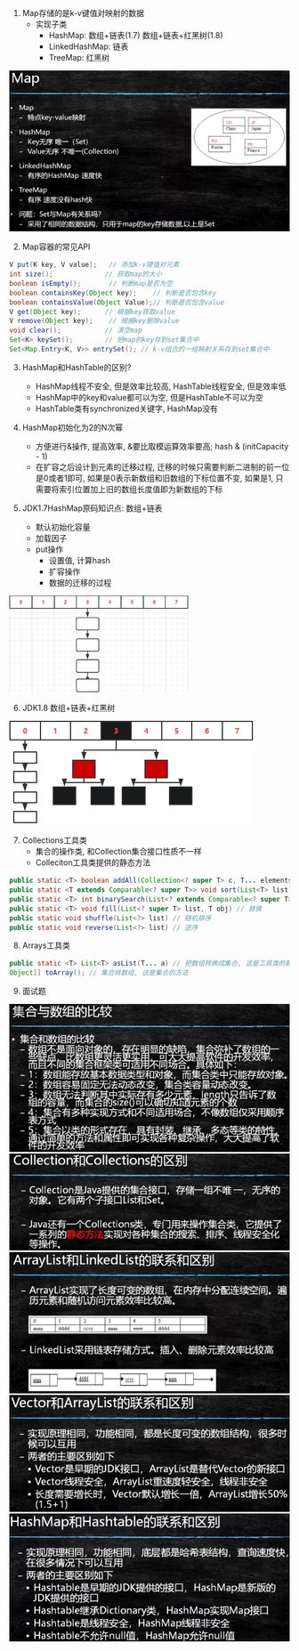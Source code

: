 1. Map存储的是k-v键值对映射的数据
   - 实现子类
     - HashMap: 数组+链表(1.7)    数组+链表+红黑树(1.8)
     - LinkedHashMap: 链表
     - TreeMap: 红黑树

 <img src="images/Map.png" alt="image-20201227121111741" style="zoom: 80%;" />

2. Map容器的常见API

```java
V put(K key, V value);	 // 添加k-v键值对元素
int size();			    // 获取map的大小
boolean isEmpty();       // 判断map是否为空
boolean containsKey(Object key);	// 判断是否包含key
boolean containsValue(Object Value);// 判断是否包含value
V get(Object key);		// 根据key获取value
V remove(Object key);    // 根据key删除value
void clear();			// 清空map
Set<K> keySet();		// 把map的key存到set集合中
Set<Map.Entry<K, V>> entrySet(); // k-v组合的一组映射关系存到set集合中
```

3. HashMap和HashTable的区别?
   - HashMap线程不安全, 但是效率比较高, HashTable线程安全, 但是效率低
   - HashMap中的key和value都可以为空, 但是HashTable不可以为空
   - HashTable类有synchronized关键字, HashMap没有

4. HashMap初始化为2的N次幂
   -  方便进行&操作, 提高效率, &要比取模运算效率要高; hash & (initCapacity - 1)
   - 在扩容之后设计到元素的迁移过程, 迁移的时候只需要判断二进制的前一位是0或者1即可, 如果是0表示新数组和旧数组的下标位置不变, 如果是1, 只需要将索引位置加上旧的数组长度值即为新数组的下标

5. JDK1.7HashMap原码知识点: 数组+链表
   - 默认初始化容量
   - 加载因子
   - put操作
     - 设置值, 计算hash
     - 扩容操作
     - 数据的迁移的过程

 <img src="images/1.7HashMap存储方式.png" alt="image-20201227150957226" style="zoom: 67%;" />

6. JDK1.8 数组+链表+红黑树

 ![image-20201227153125041](images/1.8HashMap存储方式.png)

7. Collections工具类
   - 集合的操作类, 和Collection集合接口性质不一样
   - Colleciton工具类提供的静态方法

```java
public static <T> boolean addAll(Collection<? super T> c, T... elements) // 批量添加
public static <T extends Comparable<? super T>> void sort(List<T> list) // 排序
public static <T> int binarySearch(List<? extends Comparable<? super T>>list,T key)//二分查找
public static <T> void fill(List<? super T> list, T obj) // 替换
public static void shuffle(List<?> list) // 随机排序
public static void reverse(List<?> list) // 逆序
```

8. Arrays工具类

```java
public static <T> List<T> asList(T... a) // 把数组转换成集合, 这是工具类的静态方法
Object[] toArray(); // 集合转数组, 这是集合的方法
```

9. 面试题

<img src="images/集合与数组的区别.png" alt="image-20201227164847107" style="zoom: 67%;" /> 

 <img src="images/Collection接口和Collections工具类的区别.png" alt="image-20201227164918949" style="zoom:67%;" />

 <img src="images/ArraysList与LinkedList的区别.png" alt="image-20201227165047953" style="zoom:67%;" />

 <img src="images/ArrayList和Vector的联系和区别.png" alt="image-20201227165126072" style="zoom: 67%;" />

 <img src="images/HashMap和HashTable的联系和区别.png" alt="image-20201227165205849" style="zoom:67%;" />